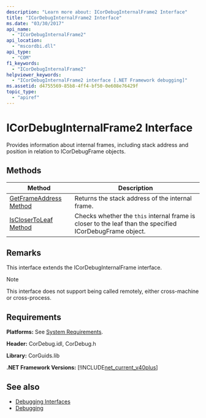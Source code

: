 ```yaml
---
description: "Learn more about: ICorDebugInternalFrame2 Interface"
title: "ICorDebugInternalFrame2 Interface"
ms.date: "03/30/2017"
api_name:
  - "ICorDebugInternalFrame2"
api_location:
  - "mscordbi.dll"
api_type:
  - "COM"
f1_keywords:
  - "ICorDebugInternalFrame2"
helpviewer_keywords:
  - "ICorDebugInternalFrame2 interface [.NET Framework debugging]"
ms.assetid: d4755569-85b8-4ff4-bf50-0e608e76429f
topic_type:
  - "apiref"
---
```

# ICorDebugInternalFrame2 Interface

Provides information about internal frames, including stack address and position in relation to ICorDebugFrame objects.

## Methods

|Method|Description|
|------------|-----------------|
|[GetFrameAddress Method](icordebuginternalframe2-getframeaddress-method.md)|Returns the stack address of the internal frame.|
|[IsCloserToLeaf Method](icordebuginternalframe2-isclosertoleaf-method.md)|Checks whether the `this` internal frame is closer to the leaf than the specified ICorDebugFrame object.|

## Remarks

 This interface extends the ICorDebugInternalFrame interface.

> [!NOTE]
> This interface does not support being called remotely, either cross-machine or cross-process.

## Requirements

 **Platforms:** See [System Requirements](../../get-started/system-requirements.md).

 **Header:** CorDebug.idl, CorDebug.h

 **Library:** CorGuids.lib

 **.NET Framework Versions:** [!INCLUDE[net_current_v40plus](../../../../includes/net-current-v40plus-md.md)]

## See also

- [Debugging Interfaces](debugging-interfaces.md)
- [Debugging](index.md)
